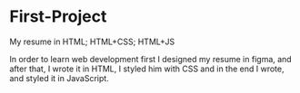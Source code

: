 # First-Project
My resume in HTML;  HTML+CSS;  HTML+JS

In order to learn web development first I designed my resume in figma, and after that, I wrote it in HTML, I styled him with CSS and in the end I wrote, and styled it in JavaScript.
